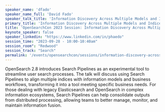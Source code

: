 ```yaml
---
speaker_name: 'dfado'
speaker_name_full: 'David Fado'
speaker_talk_title: 'Information Discovery Across Multiple Models and Indices: Potential for Search Pipelines'
primary_title: 'Information Discovery Across Multiple Models and Indices: Potential for Search Pipelines'
title: 'OpenSearchCon 2023 Session: Information Discovery Across Multiple Models and Indices'
keynote_speaker: false
speaker_linkedin: "https://www.linkedin.com/in/phaedo"
session_time: "2023-09-28 - 10:00-10:40am"
session_room": "Redwood"
session_track: "Search"
permalink: '/events/opensearchcon/sessions/information-discovery-across-multiple-models-and-indices-potential-for-search-pipelines.html'
---
```


OpenSearch 2.8 introduces Search Pipelines as an experimental tool to streamline user search processes. The talk will discuss using Search Pipelines to align multiple indices with information models and business workflows, transforming it into a tool meeting specific business needs. For those dealing with legacy Elasticsearch and OpenSearch in complex information ecosystems, Search Pipelines can help consolidate outputs from distributed processing, allowing teams to better manage, monitor, and maintain information fusion.
